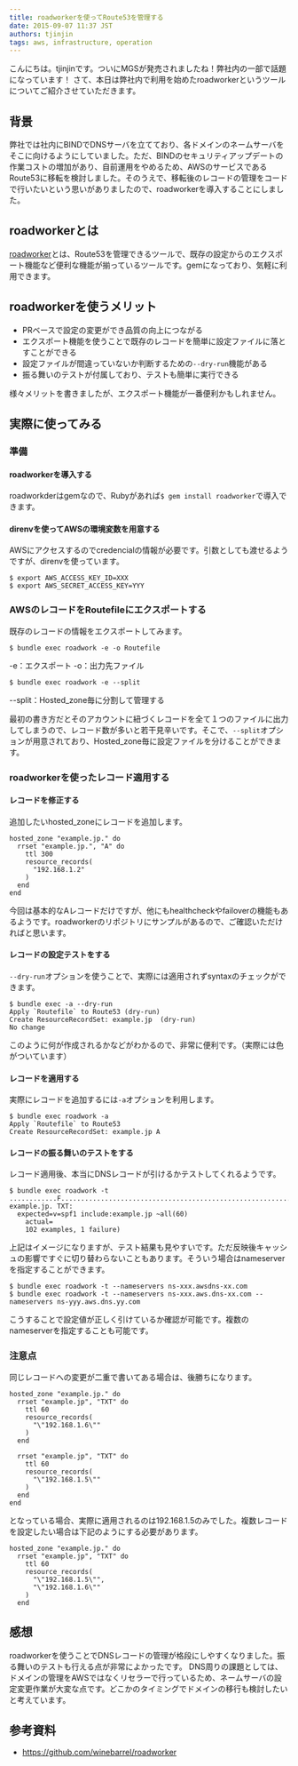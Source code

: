 ```yaml
---
title: roadworkerを使ってRoute53を管理する
date: 2015-09-07 11:37 JST
authors: tjinjin
tags: aws, infrastructure, operation
---
```


こんにちは。tjinjinです。ついにMGSが発売されましたね！弊社内の一部で話題になっています！
さて、本日は弊社内で利用を始めたroadworkerというツールについてご紹介させていただきます。

<!--more-->

## 背景
弊社では社内にBINDでDNSサーバを立てており、各ドメインのネームサーバをそこに向けるようにしていました。ただ、BINDのセキュリティアップデートの作業コストの増加があり、自前運用をやめるため、AWSのサービスであるRoute53に移転を検討しました。そのうえで、移転後のレコードの管理をコードで行いたいという思いがありましたので、roadworkerを導入することにしました。

## roadworkerとは
[roadworker](https://github.com/winebarrel/roadworker)とは、Route53を管理できるツールで、既存の設定からのエクスポート機能など便利な機能が揃っているツールです。gemになっており、気軽に利用できます。

## roadworkerを使うメリット
* PRベースで設定の変更ができ品質の向上につながる
* エクスポート機能を使うことで既存のレコードを簡単に設定ファイルに落とすことができる
* 設定ファイルが間違っていないか判断するための`--dry-run`機能がある
* 振る舞いのテストが付属しており、テストも簡単に実行できる

様々メリットを書きましたが、エクスポート機能が一番便利かもしれません。

## 実際に使ってみる
### 準備
#### roadworkerを導入する
roadworkderはgemなので、Rubyがあれば`$ gem install roadworker`で導入できます。

#### direnvを使ってAWSの環境変数を用意する
AWSにアクセスするのでcredencialの情報が必要です。引数としても渡せるようですが、direnvを使っています。

```
$ export AWS_ACCESS_KEY_ID=XXX
$ export AWS_SECRET_ACCESS_KEY=YYY
```

### AWSのレコードをRoutefileにエクスポートする

既存のレコードの情報をエクスポートしてみます。

```
$ bundle exec roadwork -e -o Routefile
```
-e：エクスポート
-o：出力先ファイル

```
$ bundle exec roadwork -e --split
```
--split：Hosted_zone毎に分割して管理する

最初の書き方だとそのアカウントに紐づくレコードを全て１つのファイルに出力してしまうので、レコード数が多いと若干見辛いです。そこで、`--split`オプションが用意されており、Hosted_zone毎に設定ファイルを分けることができます。

### roadworkerを使ったレコード適用する
#### レコードを修正する

追加したいhosted_zoneにレコードを追加します。

```
hosted_zone "example.jp." do
  rrset "example.jp.", "A" do
    ttl 300
    resource_records(
      "192.168.1.2"
    )
  end
end
```

今回は基本的なAレコードだけですが、他にもhealthcheckやfailoverの機能もあるようです。roadworkerのリポジトリにサンプルがあるので、ご確認いただければと思います。



#### レコードの設定テストをする

`--dry-run`オプションを使うことで、実際には適用されずsyntaxのチェックができます。

```
$ bundle exec -a --dry-run
Apply `Routefile` to Route53 (dry-run)
Create ResourceRecordSet: example.jp  (dry-run)
No change
```
このように何が作成されるかなどがわかるので、非常に便利です。（実際には色がついています）

#### レコードを適用する

実際にレコードを追加するには`-a`オプションを利用します。

```
$ bundle exec roadwork -a
Apply `Routefile` to Route53
Create ResourceRecordSet: example.jp A
```

#### レコードの振る舞いのテストをする
レコード適用後、本当にDNSレコードが引けるかテストしてくれるようです。

```
$ bundle exec roadwork -t
............F.........................................................................................
example.jp. TXT:
  expected=v=spf1 include:example.jp ~all(60)
    actual=
    102 examples, 1 failure)
```

上記はイメージになりますが、テスト結果も見やすいです。ただ反映後キャッシュの影響ですぐに切り替わらないこともあります。そういう場合はnameserverを指定することができます。

```
$ bundle exec roadwork -t --nameservers ns-xxx.awsdns-xx.com
$ bundle exec roadwork -t --nameservers ns-xxx.aws.dns-xx.com --nameservers ns-yyy.aws.dns.yy.com
```

こうすることで設定値が正しく引けているか確認が可能です。複数のnameserverを指定することも可能です。

### 注意点
同じレコードへの変更が二重で書いてある場合は、後勝ちになります。

```
hosted_zone "example.jp." do
  rrset "example.jp", "TXT" do
    ttl 60
    resource_records(
      "\"192.168.1.6\""
    )
  end

  rrset "example.jp", "TXT" do
    ttl 60
    resource_records(
      "\"192.168.1.5\""
    )
  end
end

```

となっている場合、実際に適用されるのは192.168.1.5のみでした。複数レコードを設定したい場合は下記のようにする必要があります。

```
hosted_zone "example.jp." do
  rrset "example.jp", "TXT" do
    ttl 60
    resource_records(
      "\"192.168.1.5\"",
      "\"192.168.1.6\""
    )
  end
```

## 感想
roadworkerを使うことでDNSレコードの管理が格段にしやすくなりました。振る舞いのテストも行える点が非常によかったです。
DNS周りの課題としては、ドメインの管理をAWSではなくリセラーで行っているため、ネームサーバの設定変更作業が大変な点です。どこかのタイミングでドメインの移行も検討したいと考えています。


## 参考資料
* https://github.com/winebarrel/roadworker

